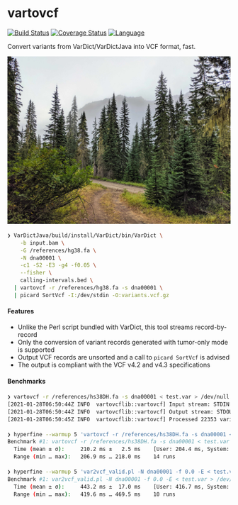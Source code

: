 # vartovcf

[![Build Status](https://github.com/clintval/vartovcf/workflows/CI/badge.svg)](https://github.com/clintval/vartovcf/actions)
[![Coverage Status](https://coveralls.io/repos/github/clintval/vartovcf/badge.svg?branch=main)](https://coveralls.io/github/clintval/vartovcf?branch=main)
[![Language](https://img.shields.io/badge/language-rust-a72144.svg)](https://www.rust-lang.org/)

Convert variants from VarDict/VarDictJava into VCF format, fast.

![The Pacific Northwest - Fish Lake](docs/cover.jpg)

```bash
❯ VarDictJava/build/install/VarDict/bin/VarDict \
    -b input.bam \
    -G /references/hg38.fa \
    -N dna00001 \
    -c1 -S2 -E3 -g4 -f0.05 \
    --fisher \
    calling-intervals.bed \
  | vartovcf -r /references/hg38.fa -s dna00001 \
  | picard SortVcf -I:/dev/stdin -O:variants.vcf.gz
```

#### Features

- Unlike the Perl script bundled with VarDict, this tool streams record-by-record
- Only the conversion of variant records generated with tumor-only mode is supported
- Output VCF records are unsorted and a call to `picard SortVcf` is advised
- The output is compliant with the VCF v4.2 and v4.3 specifications

#### Benchmarks

```bash
❯ vartovcf -r /references/hs38DH.fa -s dna00001 < test.var > /dev/null
[2021-01-28T06:50:44Z INFO  vartovcflib::vartovcf] Input stream: STDIN
[2021-01-28T06:50:44Z INFO  vartovcflib::vartovcf] Output stream: STDOUT
[2021-01-28T06:50:45Z INFO  vartovcflib::vartovcf] Processed 22353 variant records

❯ hyperfine --warmup 5 'vartovcf -r /references/hs38DH.fa -s dna00001 < test.var > /dev/null'
Benchmark #1: vartovcf -r /references/hs38DH.fa -s dna00001 < test.var > /dev/null
  Time (mean ± σ):     210.2 ms ±   2.5 ms    [User: 204.4 ms, System: 4.2 ms]
  Range (min … max):   206.9 ms … 218.0 ms    14 runs

❯ hyperfine --warmup 5 'var2vcf_valid.pl -N dna00001 -f 0.0 -E < test.var > /dev/null'
Benchmark #1: var2vcf_valid.pl -N dna00001 -f 0.0 -E < test.var > /dev/null
  Time (mean ± σ):     443.2 ms ±  17.0 ms    [User: 416.7 ms, System: 29.1 ms]
  Range (min … max):   419.6 ms … 469.5 ms    10 runs
```
